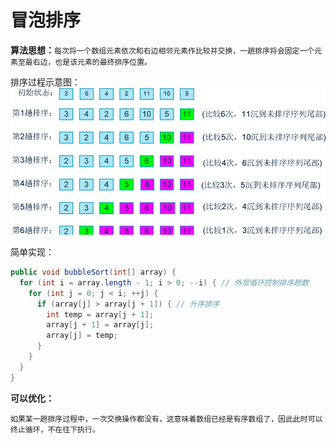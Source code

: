 # 冒泡排序
**算法思想：**`每次将一个数组元素依次和右边相邻元素作比较并交换，一趟排序将会固定一个元素至最右边，也是该元素的最终排序位置。`

排序过程示意图：
![bubbleSort](冒泡排序示意图.png)

简单实现：
```java
public void bubbleSort(int[] array) {
  for (int i = array.length - 1; i > 0; --i) { // 外层循环控制排序趟数
    for (int j = 0; j < i; ++j) {
      if (array[j] > array[j + 1]) { // 升序排序
        int temp = array[j + 1];
        array[j + 1] = array[j];
        array[j] = temp;
      }
    }
  }
}
```
**可以优化：**

`如果某一趟排序过程中，一次交换操作都没有，这意味着数组已经是有序数组了，因此此时可以终止循环，不在往下执行。`
